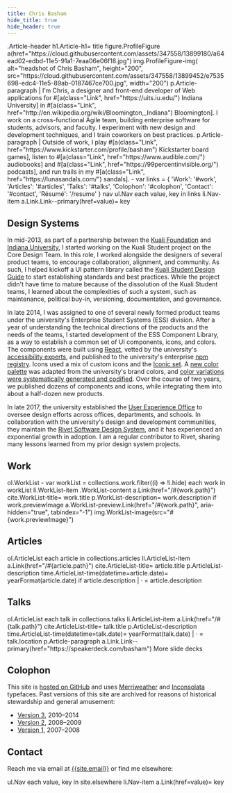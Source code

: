```yaml
---
title: Chris Basham
hide_title: true
hide_header: true
---
```


<jade>
.Article-header
  h1.Article-h1= title
  figure.ProfileFigure
    a(href="https://cloud.githubusercontent.com/assets/347558/13899180/a64ead02-edbd-11e5-91a1-7eaa06e06f18.jpg")
      img.ProfileFigure-img(
        alt="headshot of Chris Basham",
        height="200",
        src="https://cloud.githubusercontent.com/assets/347558/13899452/e7535698-edc4-11e5-89ab-0187467ce700.jpg",
        width="200")
  p.Article-paragraph
    | I&rsquo;m Chris, a designer and front-end developer of Web applications for #[a(class="Link", href="https://uits.iu.edu/") Indiana University] in #[a(class="Link", href="http://en.wikipedia.org/wiki/Bloomington,_Indiana") Bloomington]. I work on a cross-functional Agile team, building enterprise software for students, advisors, and faculty. I experiment with new design and development techniques, and I train coworkers on best practices.
  p.Article-paragraph
    | Outside of work, I play #[a(class="Link", href="https://www.kickstarter.com/profile/basham") Kickstarter board games], listen to #[a(class="Link", href="https://www.audible.com/") audiobooks] and #[a(class="Link", href="https://99percentinvisible.org/") podcasts], and run trails in my #[a(class="Link", href="https://lunasandals.com/") sandals].
  - var links = { 'Work': '#work', 'Articles': '#articles', 'Talks': '#talks', 'Colophon': '#colophon', 'Contact': '#contact', 'Résumé': '/resume' }
  nav
    ul.Nav
      each value, key in links
        li.Nav-item
          a.Link.Link--primary(href=value)= key
</jade>

## Design Systems

In mid-2013, as part of a partnership between the [Kuali Foundation](https://kuali.org/) and [Indiana University](https://www.iu.edu/), I started working on the Kuali Student project on the Core Design Team. In this role, I worked alongside the designers of several product teams, to encourage collaboration, alignment, and community. As such, I helped kickoff a UI pattern library called the [Kuali Student Design Guide](/work/ks-design-guide) to start establishing standards and best practices. While the project didn't have time to mature because of the dissolution of the Kuali Student teams, I learned about the complexities of such a system, such as maintenance, political buy-in, versioning, documentation, and governance.

In late 2014, I was assigned to one of several newly formed product teams under the university's Enterprise Student Systems (ESS) division. After a year of understanding the technical directions of the products and the needs of the teams, I started development of the ESS Component Library, as a way to establish a common set of UI components, icons, and colors. The components were built using [React](https://reactjs.org/), vetted by the university's [accessibility experts](https://atac.iu.edu/), and published to the university's enterprise [npm registry](https://www.npmjs.com/). Icons used a mix of custom icons and the [Iconic set](https://useiconic.com/). A [new color palette](/work/iu-color-palette) was adapted from the university's brand colors, and [color variations were systematically generated and codified](/articles/codifying-colors/). Over the course of two years, we published dozens of components and icons, while integrating them into about a half-dozen new products. 

In late 2017, the university established the [User Experience Office](https://ux.iu.edu/) to oversee design efforts across offices, departments, and schools. In collaboration with the university's design and development communities, they maintain the [Rivet Software Design System](https://rivet.iu.edu/), and it has experienced an exponential growth in adoption. I am a regular contributor to Rivet, sharing many lessons learned from my prior design system projects.

## Work

<jade>
ol.WorkList
  - var workList = collections.work.filter((i) => !i.hide)
  each work in workList
    li.WorkList-item
      .WorkList-content
        a.Link(href="/#{work.path}")
          cite.WorkList-title= work.title
        p.WorkList-description= work.description
      if work.previewImage
        a.WorkList-preview.Link(href="/#{work.path}", aria-hidden="true", tabindex="-1")
          img.WorkList-image(src="#{work.previewImage}")
</jade>

## Articles

<jade>
ol.ArticleList
  each article in collections.articles
    li.ArticleList-item
      a.Link(href="/#{article.path}")
        cite.ArticleList-title= article.title
      p.ArticleList-description
        time.ArticleList-time(datetime=article.date)= yearFormat(article.date)
        if article.description
          |  &middot; 
          = article.description
</jade>

## Talks

<jade>
ol.ArticleList
  each talk in collections.talks
    li.ArticleList-item
      a.Link(href="/#{talk.path}")
        cite.ArticleList-title= talk.title
      p.ArticleList-description
        time.ArticleList-time(datetime=talk.date)= yearFormat(talk.date)
        |  &middot; 
        = talk.location
</jade>

<jade>
p.Article-paragraph
  a.Link.Link--primary(href="https://speakerdeck.com/basham") More slide decks
</jade>

## Colophon

This site is [hosted on GitHub]({{site.repo}}) and uses [Merriweather](https://fonts.google.com/specimen/Merriweather) and [Inconsolata](https://fonts.google.com/specimen/Inconsolata) typefaces. Past versions of this site are archived for reasons of historical stewardship and general amusement:

- [Version 3](http://v3.bash.am), 2010&ndash;2014
- [Version 2](http://v2.bash.am), 2008&ndash;2009
- [Version 1](http://v1.bash.am), 2007&ndash;2008

## Contact

Reach me via email at [{{site.email}}](mailto:{{site.email}}) or find me elsewhere:

<jade>
ul.Nav
  each value, key in site.elsewhere
    li.Nav-item
      a.Link(href=value)= key
</jade>
